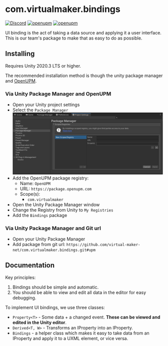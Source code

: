 # com.virtualmaker.bindings

[![Discord](https://img.shields.io/discord/855294214065487932.svg?label=&logo=discord&logoColor=ffffff&color=7389D8&labelColor=6A7EC2)](https://discord.gg/xQgMW9ufN4) [![openupm](https://img.shields.io/npm/v/com.virtualmaker.bindings?label=openupm&registry_uri=https://package.openupm.com)](https://openupm.com/packages/com.virtualmaker.bindings/) [![openupm](https://img.shields.io/badge/dynamic/json?color=brightgreen&label=downloads&query=%24.downloads&suffix=%2Fmonth&url=https%3A%2F%2Fpackage.openupm.com%2Fdownloads%2Fpoint%2Flast-month%2Fcom.virtualmaker.bindings)](https://openupm.com/packages/com.virtualmaker.bindings/)

UI binding is the act of taking a data source and applying it a user interface. This is our team's package to make that as easy to do as possible.

## Installing

Requires Unity 2020.3 LTS or higher.

The recommended installation method is though the unity package manager and [OpenUPM](https://openupm.com/packages/com.virtualmaker.bindings).

### Via Unity Package Manager and OpenUPM

- Open your Unity project settings
- Select the `Package Manager`
![scoped-registries](/Bindings/Packages/com.virtualmaker.bindings/Documentation~/images/package-manager-scopes.png)
- Add the OpenUPM package registry:
  - Name: `OpenUPM`
  - URL: `https://package.openupm.com`
  - Scope(s):
    - `com.virtualmaker`
- Open the Unity Package Manager window
- Change the Registry from Unity to `My Registries`
- Add the `Bindings` package

### Via Unity Package Manager and Git url

- Open your Unity Package Manager
- Add package from git url: `https://github.com/virtual-maker-net/com.virtualmaker.bindings.git#upm`

## Documentation

Key principles:
  1. Bindings should be simple and automatic.
  2. You should be able to view and edit all data in the editor for easy debugging.

To implement UI bindings, we use three classes:
- `Property<T>` - Some data + a changed event. **These can be viewed and edited in the Unity editor**.
- `Derived<T, W>` - Transforms an IProperty<T> into an IProperty<W>.
- `Bindings` - a helper class which makes it easy to take data from an IProperty<T> and apply it to a UXML element, or vice versa.
